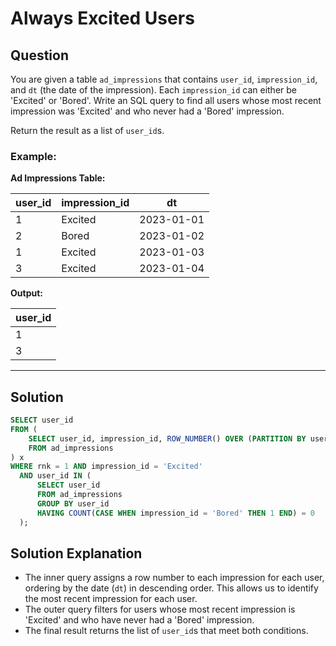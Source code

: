 
# Always Excited Users

## Question

You are given a table `ad_impressions` that contains `user_id`, `impression_id`, and `dt` (the date of the impression). Each `impression_id` can either be 'Excited' or 'Bored'. Write an SQL query to find all users whose most recent impression was 'Excited' and who never had a 'Bored' impression.

Return the result as a list of `user_id`s.

### Example:

**Ad Impressions Table:**

| user_id | impression_id | dt       |
|---------|---------------|----------|
| 1       | Excited       | 2023-01-01 |
| 2       | Bored         | 2023-01-02 |
| 1       | Excited       | 2023-01-03 |
| 3       | Excited       | 2023-01-04 |

**Output:**

| user_id |
|---------|
| 1       |
| 3       |

---

## Solution

```sql
SELECT user_id
FROM (
    SELECT user_id, impression_id, ROW_NUMBER() OVER (PARTITION BY user_id ORDER BY dt DESC) AS rnk
    FROM ad_impressions
) x
WHERE rnk = 1 AND impression_id = 'Excited' 
  AND user_id IN (
      SELECT user_id
      FROM ad_impressions
      GROUP BY user_id
      HAVING COUNT(CASE WHEN impression_id = 'Bored' THEN 1 END) = 0
  );
```

## Solution Explanation

- The inner query assigns a row number to each impression for each user, ordering by the date (`dt`) in descending order. This allows us to identify the most recent impression for each user.
- The outer query filters for users whose most recent impression is 'Excited' and who have never had a 'Bored' impression.
- The final result returns the list of `user_id`s that meet both conditions.
